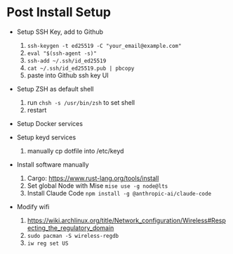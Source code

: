 # Post Install Setup

- Setup SSH Key, add to Github
  1. `ssh-keygen -t ed25519 -C "your_email@example.com"`
  2. `eval "$(ssh-agent -s)"`
  3. `ssh-add ~/.ssh/id_ed25519`
  4. `cat ~/.ssh/id_ed25519.pub | pbcopy`
  5. paste into Github ssh key UI

- Setup ZSH as default shell
  1. run `chsh -s /usr/bin/zsh` to set shell
  2. restart

- Setup Docker services

- Setup keyd services
  1. manually cp dotfile into /etc/keyd

- Install software manually
  1. Cargo: https://www.rust-lang.org/tools/install
  2. Set global Node with Mise `mise use -g node@lts`
  3. Install Claude Code `npm install -g @anthropic-ai/claude-code`

- Modify wifi
  1. https://wiki.archlinux.org/title/Network_configuration/Wireless#Respecting_the_regulatory_domain
  2. `sudo pacman -S wireless-regdb`
  3. `iw reg set US`

